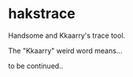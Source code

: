 # hakstrace

Handsome and Kkaarry's trace tool.

The "Kkaarry" weird word means...

  to be continued..

